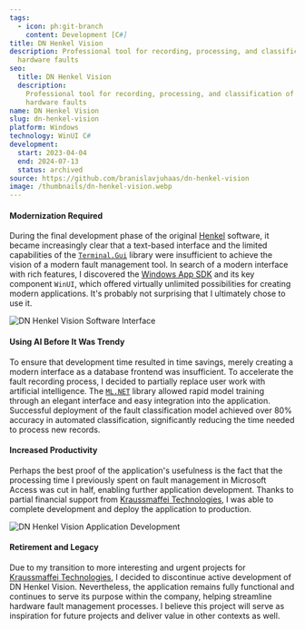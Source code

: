 ```yaml
---
tags:
  - icon: ph:git-branch
    content: Development [C#]
title: DN Henkel Vision
description: Professional tool for recording, processing, and classification of
  hardware faults
seo:
  title: DN Henkel Vision
  description:
    Professional tool for recording, processing, and classification of
    hardware faults
name: DN Henkel Vision
slug: dn-henkel-vision
platform: Windows
technology: WinUI C#
development:
  start: 2023-04-04
  end: 2024-07-13
  status: archived
source: https://github.com/branislavjuhaas/dn-henkel-vision
image: /thumbnails/dn-henkel-vision.webp
---
```


#### Modernization Required

During the final development phase of the original [Henkel](/portfolio/henkel) software, it became increasingly clear that a text-based interface and the limited capabilities of the [`Terminal.Gui`](https://gui-cs.github.io/Terminal.Gui/index.html) library were insufficient to achieve the vision of a modern fault management tool. In search of a modern interface with rich features, I discovered the [Windows App SDK](https://learn.microsoft.com/en-us/windows/apps/windows-app-sdk) and its key component `WinUI`, which offered virtually unlimited possibilities for creating modern applications. It's probably not surprising that I ultimately chose to use it.

![DN Henkel Vision Software Interface](/portfolio/dn-henkel-vision.webp)

#### Using AI Before It Was Trendy

To ensure that development time resulted in time savings, merely creating a modern interface as a database frontend was insufficient. To accelerate the fault recording process, I decided to partially replace user work with artificial intelligence. The [`ML.NET`](https://dotnet.microsoft.com/en-us/apps/ai/ml-dotnet) library allowed rapid model training through an elegant interface and easy integration into the application. Successful deployment of the fault classification model achieved over 80% accuracy in automated classification, significantly reducing the time needed to process new records.

#### Increased Productivity

Perhaps the best proof of the application's usefulness is the fact that the processing time I previously spent on fault management in Microsoft Access was cut in half, enabling further application development. Thanks to partial financial support from [Kraussmaffei Technologies](https://www.kraussmaffei.com/en/), I was able to complete development and deploy the application to production.

![DN Henkel Vision Application Development](/portfolio/four-setup.webp)

#### Retirement and Legacy

Due to my transition to more interesting and urgent projects for [Kraussmaffei Technologies](https://www.kraussmaffei.com/en/), I decided to discontinue active development of DN Henkel Vision. Nevertheless, the application remains fully functional and continues to serve its purpose within the company, helping streamline hardware fault management processes. I believe this project will serve as inspiration for future projects and deliver value in other contexts as well.
